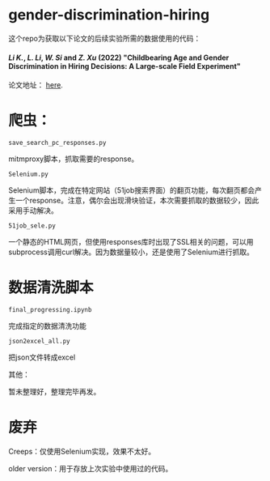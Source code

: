 # gender-discrimination-hiring

这个repo为获取以下论文的后续实验所需的数据使用的代码：

#### *Li K.*, *L. Li*, *W. Si* and *Z. Xu* (2022) "**Childbearing Age and Gender Discrimination in Hiring Decisions: A Large-scale Field Experiment**" 

论文地址： [here](https://papers.ssrn.com/sol3/papers.cfm?abstract_id=4199754).



# 爬虫：

`save_search_pc_responses.py`

mitmproxy脚本，抓取需要的response。



`Selenium.py`

Selenium脚本，完成在特定网站（51job搜索界面）的翻页功能，每次翻页都会产生一个response。注意，偶尔会出现滑块验证，本次需要抓取的数据较少，因此采用手动解决。



`51job_sele.py`

一个静态的HTML网页，但使用responses库时出现了SSL相关的问题，可以用subprocess调用curl解决。因为数据量较小，还是使用了Selenium进行抓取。



# 数据清洗脚本

`final_progressing.ipynb`

完成指定的数据清洗功能



`json2excel_all.py`

把json文件转成excel



其他：

暂未整理好，整理完毕再发。



# 废弃

Creeps：仅使用Selenium实现，效果不太好。

older version：用于存放上次实验中使用过的代码。

